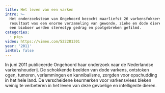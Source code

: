 ```yaml
---
title: Het leven van een varken
intro: >-
  Het onderzoeksteam van Ongehoord bezocht maarliefst 26 varkensfokkers. Het
  resultaat was een enorme verzameling van gewonde, zieke en dode dieren. Bij
  een bioboer werden stereotyp gedrag en pootgebreken gefilmd.
categories:
  - pigs
video: https://vimeo.com/522281301
year: '2011'
isHtml: false
---
```

In juni 2011 publiceerde Ongehoord haar onderzoek naar de Nederlandse varkenshouderij. De schokkende beelden van dode varkens, ontstoken ogen, tumoren, verlammingen en kannibalisme, zorgden voor opschudding in het hele land. De verscheidene keurmerken voor varkensvlees bleken weinig te verbeteren in het leven van deze gevoelige en intelligente dieren.
